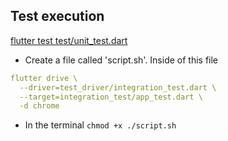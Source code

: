## Test execution
[flutter test test/unit_test.dart](https://docs.flutter.dev/testing/integration-tests#create-a-new-app-to-test)

- Create a file called 'script.sh'. Inside of this file
```yaml
flutter drive \
  --driver=test_driver/integration_test.dart \
  --target=integration_test/app_test.dart \
  -d chrome
```

- In the terminal
`chmod +x ./script.sh`
